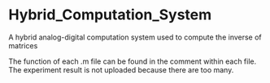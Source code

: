 # Hybrid_Computation_System
A hybrid analog-digital computation system used to compute the inverse of matrices

The function of each .m file can be found in the comment within each file.
The experiment result is not uploaded because there are too many.
